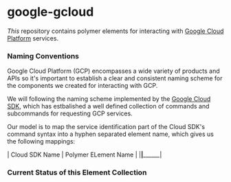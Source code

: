 google-gcloud
=============

*This* repository contains polymer elements for interacting
with [Google Cloud Platform](http://example.com/) services. 

### Naming Conventions
Google Cloud Platform (GCP) encompasses a wide variety of 
products and APIs so it's important to establish a clear and
consistent naming scheme for the components we created
for interacting with GCP.

We will following the naming scheme implemented by the 
[Google Cloud SDK](https://developers.google.com/cloud/sdk/), 
which has estbalished a well defined collection of commands 
and subcommands for requesting GCP services.

Our model is to map the service identification part of the
Cloud SDK's command syntax into a hyphen separated element
name, which gives us the following mappings:

| Cloud SDK Name | Polymer ELement Name |
|________________|______________________|


### Current Status of this Element Collection

